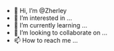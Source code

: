 - 👋 Hi, I’m @Zherley
- 👀 I’m interested in ...
- 🌱 I’m currently learning ...
- 💞️ I’m looking to collaborate on ...
- 📫 How to reach me ...

<!---
Zherley/Zherley is a ✨ special ✨ repository because its `README.md` (this file) appears on your GitHub profile.
You can click the Preview link to take a look at your changes.
--->
